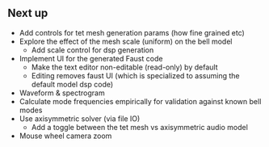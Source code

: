 ## Next up

- Add controls for tet mesh generation params (how fine grained etc)
- Explore the effect of the mesh scale (uniform) on the bell model
  - Add scale control for dsp generation
- Implement UI for the generated Faust code
  - Make the text editor non-editable (read-only) by default
  - Editing removes faust UI (which is specialized to assuming the default model dsp code)
- Waveform & spectrogram
- Calculate mode frequencies empirically for validation against known bell modes
- Use axisymmetric solver (via file IO)
  - Add a toggle between the tet mesh vs axisymmetric audio model
- Mouse wheel camera zoom
